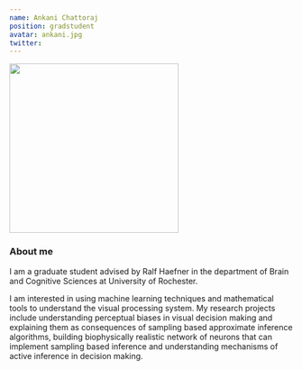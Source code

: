 ```yaml
---
name: Ankani Chattoraj
position: gradstudent
avatar: ankani.jpg
twitter: 
---
```


<img width="300" src="{{site.baseurl}}/images/people/{{page.avatar}}" data-action="zoom">

### About me

I am a graduate student advised by Ralf Haefner in the department of Brain and Cognitive Sciences at University of Rochester.

I am interested in using machine learning techniques and mathematical tools to understand the visual processing system. My research projects include understanding perceptual biases in visual decision making and explaining them as consequences of sampling based approximate inference algorithms, building biophysically realistic network of neurons that can implement sampling based inference and understanding mechanisms of active inference in decision making.